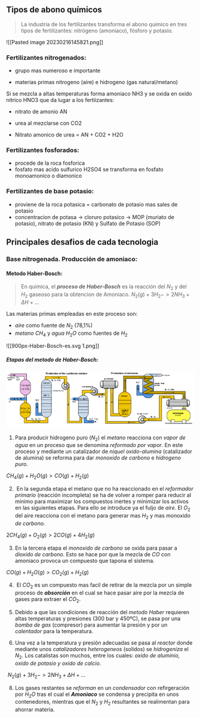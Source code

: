 
## Tipos de abono químicos

  

> La industria de los fertilizantes transforma el abono quimico en tres tipos de fertilizantes: nitrógeno (amoniaco), fósforo y potasio.

  

![[Pasted image 20230216145821.png]]

  

### Fertilizantes nitrogenados:

  

- grupo mas numeroso e importante

- materias primas nitrogeno (aire) e hidrogeno (gas natural/metano)

  

Si se mezcla a altas temperaturas forma amoniaco NH3 y se oxida en oxido nitrico HNO3 que da lugar a los fertiizantes:

  

- nitrato de amonio AN

- urea al mezclarse con CO2

- Nitrato amonico de urea = AN + CO2 + H2O

  

### Fertilizantes fosforados:


- procede de la roca fosforica
- fosfato mas acido sulfurico H2SO4 se transforma en fosfato monoamonico o diamonico
### Fertilizantes de base potasio:
- proviene de la roca potasica = carbonato de potasio mas sales de potasio
- concentracion de potasa -> cloruro potasico -> MOP (muriato de potasio), nitrato de potasio (KN) y Sulfato de Potasio (SOP)
## Principales desafios de cada tecnologia
### Base nitrogenada. Producción de amoniaco:
#### Metodo Haber-Bosch:
> En quimica, el ***proceso de Haber-Bosch*** es la reacción del $N_2$ y del $H_2$ gaseoso para la obtencion de Amoniaco.
> $N_2(g)+3H_2->2NH_3+\Delta H+...$

Las materias primas empleadas en este proceso son:
- *aire* como fuente de $N_2$ (78,1%)
- *metano* $CH_4$ y *agua* $H_2O$ como fuentes de $H_2$

  

![[900px-Haber-Bosch-es.svg 1.png]]

  

##### Etapas del metodo de Haber-Bosch:
![](../assets/900px-Haber-Bosch-En.svg.png)

1. Para producir hidrogeno puro ($N_2$) el *metano* reacciona con *vapor de agua* en un proceso que se denomina *reformado por vapor*. En este proceso y mediante un catalizador de *niquel oxido-alumina* (catalizador de alumina) se reforma para dar *monoxido de carbono* e *hidrogeno puro*.

  

$CH_4(g)+H_2O(g)>CO(g)+H_2(g)$

  

2.  En la segunda etapa el metano que no ha reaccionado en el *reformador primario* (reacción incompleta) se ha de volver a romper para reducir al minimo para maximizar los compuestos inertes y minimizar los activos en las siguientes etapas. Para ello se introduce ya el fuljo de *aire*. El $O_2$ del aire reacciona con el metano para generar mas $H_2$ y mas *monoxido de carbono*.

  

$2CH_4(g)+O_2(g)>2CO(g)+4H_2(g)$

  

3. En la tercera etapa el *monoxido de carbono* se oxida para pasar a *dioxido de carbono*. Esto se hace por que la mezcla de $CO$ con amoniaco provoca un compuesto que tapona el sistema.

  

$CO(g)+H_2O(g)>CO_2(g)+H_2(g)$

  

4.  El $CO_2$ es un compuesto mas facil de retirar de la mezcla por un simple proceso de ***absorción*** en el cual se hace pasar aire por la mezcla de gases para extraer el $CO_2$.

5. Debido a que las condiciones de reacción del *metodo Haber* requieren altas temperaturas y presiones (300 bar y 450ºC), se pasa por una *bomba de gas* (compresor) para aumentar la presión y por un *calentador* para la temperatura.

6. Una vez a la temperatura y presión adecuadas se pasa al *reactor* donde mediante unos *catalizadores heterogeneos* (solidos) se *hidrogeniza* el $N_2$. Los catalistas son muchos, entre los cuales: *oxido de aluminio, oxido de potasio y oxido de calcio*.

  

 $N_2(g)+3H_2->2NH_3+\Delta H+...$

  

8. Los gases restantes se *reforman* en un *condensador* con refirgeración por $H_2O$ tras el cual el ***Amoniaco*** se condensa y precipita en unos contenedores, mientras que el $N_2$ y $H_2$ resultantes se realimentan para ahorrar materia.